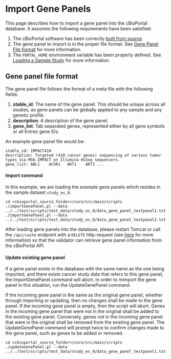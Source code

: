 # Import Gene Panels

This page describes how to import a gene panel into the cBioPortal database.  It assumes the following requirements have been satisfied:

1. The cBioPortal software has been correctly [built from source](/deployment/deploy-without-docker/Build-from-Source.md).
2. The gene panel to import is in the proper file format. See [Gene Panel File format](#gene-panel-file-format) for more information.
3. The `PORTAL_HOME` environment variable has been properly defined.  See [Loading a Sample Study](/deployment/deploy-without-docker/Load-Sample-Cancer-Study.md#set-the-portal_home-environment-variable) for more information.

## Gene panel file format
The gene panel file follows the format of a meta file with the following fields:
1. **stable_id**: The name of the gene panel. This should be unique across all studies, as gene panels can be globally applied to any sample and any genetic profile.
2. **description**: A description of the gene panel.
3. **gene_list**: Tab separated genes, represented either by all gene symbols or all Entrez gene IDs.

An example gene panel file would be:
```
stable_id: IMPACT410
description: Targeted (410 cancer genes) sequencing of various tumor types via MSK-IMPACT on Illumina HiSeq sequencers.
gene_list: ABL1    ACVR1   AKT1    AKT3 ...
```

#### Import command

In this example, we are loading the example gene panels which resides in the sample dataset `study_es_0`.

```
cd <cbioportal_source_folder>/core/src/main/scripts
./importGenePanel.pl --data ../../test/scripts/test_data/study_es_0/data_gene_panel_testpanel1.txt
./importGenePanel.pl --data ../../test/scripts/test_data/study_es_0/data_gene_panel_testpanel2.txt
```

After loading gene panels into the database, please restart Tomcat or call the `/api/cache` endpoint with a `DELETE` http-request
(see [here](/deployment/customization/application.properties-Reference.md#cache-settings) for more information) so that the
validator can retrieve gene panel information from the cBioPortal API. 

#### Update existing gene panel

If a gene panel exists in the database with the same name as the one being imported, and there exists cancer study data that refers to this gene panel, the ImportGenePanel command will abort.  In order to reimport the gene panel in this situation, run the UpdateGenePanel command.  

If the incoming gene panel is the same as the original gene panel, whether through importing or updating, then no changes shall be made to the gene panel.  If the incoming gene panel is empty, then the script will abort.  Genes in the incoming gene panel that were not in the original shall be added to the existing gene panel. Conversely, genes not in the incoming gene panel that were in the original shall be removed from the existing gene panel.  The UpdateGenePanel command will prompt twice to confirm changes made to the gene panel, such as genes to be added or removed.  

```
cd <cbioportal_source_folder>/core/src/main/scripts
./updateGenePanel.pl --data ../../test/scripts/test_data/study_es_0/data_gene_panel_testpanel1.txt
```
